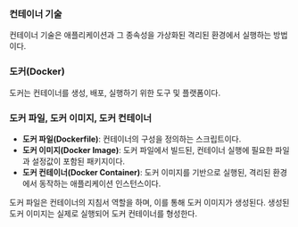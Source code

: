 ### 컨테이너 기술
컨테이너 기술은 애플리케이션과 그 종속성을 가상화된 격리된 환경에서 실행하는 방법이다.

### 도커(Docker)
도커는 컨테이너를 생성, 배포, 실행하기 위한 도구 및 플랫폼이다.

### 도커 파일, 도커 이미지, 도커 컨테이너
- **도커 파일(Dockerfile)**: 컨테이너의 구성을 정의하는 스크립트이다.
- **도커 이미지(Docker Image)**: 도커 파일에서 빌드된, 컨테이너 실행에 필요한 파일과 설정값이 포함된 패키지이다.
- **도커 컨테이너(Docker Container)**: 도커 이미지를 기반으로 실행된, 격리된 환경에서 동작하는 애플리케이션 인스턴스이다.

도커 파일은 컨테이너의 지침서 역할을 하며, 이를 통해 도커 이미지가 생성된다. 생성된 도커 이미지는 실제로 실행되어 도커 컨테이너를 형성한다.
